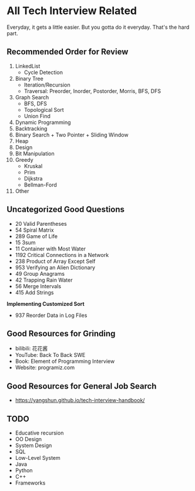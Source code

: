 # All Tech Interview Related
Everyday, it gets a little easier. But you gotta do it everyday. That's the hard part.

## Recommended Order for Review
1. LinkedList
    * Cycle Detection
2. Binary Tree
   * Iteration/Recursion
   * Traversal: Preorder, Inorder, Postorder, Morris, BFS, DFS
3. Graph Search 
   * BFS, DFS
   * Topological Sort
   * Union Find
4. Dynamic Programming
5. Backtracking
6. Binary Search + Two Pointer + Sliding Window
7. Heap
8. Design
9. Bit Manipulation
10. Greedy
      * Kruskal
      * Prim
      * Dijkstra
      * Bellman-Ford
11. Other 

## Uncategorized Good Questions
* 20 Valid Parentheses
* 54 Spiral Matrix    
* 289 Game of Life
* 15 3sum
* 11 Container with Most Water
* 1192 Critical Connections in a Network
* 238 Product of Array Except Self
* 953 Verifying an Alien Dictionary
* 49 Group Anagrams
* 42 Trapping Rain Water
* 56 Merge Intervals
* 415 Add Strings

**Implementing Customized Sort**
* 937 Reorder Data in Log Files


## Good Resources for Grinding
* bilibili: 花花酱
* YouTube: Back To Back SWE
* Book: Element of Programming Interview
* Website: programiz.com

## Good Resources for General Job Search
* https://yangshun.github.io/tech-interview-handbook/

## TODO
* Educative recursion
* OO Design
* System Design
* SQL
* Low-Level System
* Java
* Python
* C++
* Frameworks
